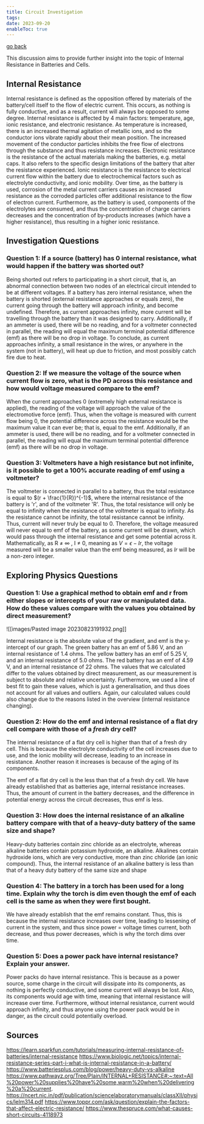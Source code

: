 ```yaml
---
title: Circuit Investigation
tags: 
date: 2023-09-20
enableToc: true
---
```


[go back](archive/11Subjects/11Physics.md)


This discussion aims to provide further insight into the topic of Internal Resistance in Batteries and Cells.

## Internal Resistance
Internal resistance is defined as the opposition offered by materials of the battery/cell itself to the flow of electric current. This occurs, as nothing is fully conductive, and as a result, current will always be opposed to some degree. Internal resistance is affected by 4 main factors: temperature, age, ionic resistance, and electronic resistance. As temperature is increased, there is an increased thermal agitation of metallic ions, and so the conductor ions vibrate rapidly about their mean position. The increased movement of the conductor particles inhibits the free flow of electrons through the substance and thus resistance increases. Electronic resistance is the resistance of the actual materials making the batteries, e.g. metal caps. It also refers to the specific design limitations of the battery that alter the resistance experienced. Ionic resistance is the resistance to electrical current flow within the battery due to electrochemical factors such as electrolyte conductivity, and ionic mobility. Over time, as the battery is used, corrosion of the metal current carriers causes an increased resistance as the corroded particles offer additional resistance to the flow of electron current. Furthermore, as the battery is used, components of the electrolytes are consumed, and thus the concentration of charge carriers decreases and the concentration of by-products increases (which have a higher resistance), thus resulting in a higher ionic resistance.

## Investigation Questions

### **Question 1: If a source (battery) has 0 internal resistance, what would happen if the battery was shorted out?**
Being shorted out refers to participating in a short circuit, that is, an abnormal connection between two nodes of an electrical circuit intended to be at different voltages. If a battery has zero internal resistance, when the battery is shorted (external resistance approaches or equals zero), the current going through the battery will approach infinity, and become undefined. Therefore, as current approaches infinity, more current will be travelling through the battery than it was designed to carry. Additionally, if an ammeter is used, there will be no reading, and for a voltmeter connected in parallel, the reading will equal the maximum terminal potential difference (emf) as there will be no drop in voltage. To conclude, as current approaches infinity, a small resistance in the wires, or anywhere in the system (not in battery), will heat up due to friction, and most possibly catch fire due to heat.

### **Question 2: If we measure the voltage of the source when current flow is zero, what is the PD across this resistance and how would voltage measured compare to the emf?**
When the current approaches 0 (extremely high external resistance is applied), the reading of the voltage will approach the value of the electromotive force (emf). Thus, when the voltage is measured with current flow being 0, the potential difference across the resistance would be the maximum value it can ever be; that is, equal to the emf. Additionally, if an ammeter is used, there will be no reading, and for a voltmeter connected in parallel, the reading will equal the maximum terminal potential difference (emf) as there will be no drop in voltage.

### **Question 3: Voltmeters have a high resistance but not infinite, is it possible to get a 100% accurate reading of emf using a voltmeter?**
The voltmeter is connected in parallel to a battery, thus the total resistance is equal to $(r + \frac{1}{R})^{-1}$, where the internal resistance of the battery is 'r', and of the voltmeter 'R'. Thus, the total resistance will only be equal to infinity when the resistance of the voltmeter is equal to infinity. As the resistance cannot be infinity, the total resistance cannot be infinity. Thus, current will never truly be equal to 0. Therefore, the voltage measured will never equal to emf of the battery, as some current will be drawn, which would pass through the internal resistance and get some potential across it. Mathematically, as R ≠ $\infty$ , I ≠ 0, meaning as $V=\epsilon -Ir$, the voltage measured will be a smaller value than the emf being measured, as $Ir$ will be a non-zero integer.

## Exploring Physics Questions

### Question 1: Use a graphical method to obtain emf and r from either slopes or intercepts of your raw or manipulated data. How do these values compare with the values you obtained by direct measurement?

![[images/Pasted image 20230823191932.png]]


Internal resistance is the absolute value of the gradient, and emf is the y-intercept of our graph. The green battery has an emf of 5.86 V, and an internal resistance of 1.4 ohms. The yellow battery has an emf of 5.25 V, and an internal resistance of 5.0 ohms. The red battery has an emf of 4.59 V, and an internal resistance of 22 ohms. The values that we calculated differ to the values obtained by direct measurement, as our measurement is subject to absolute and relative uncertainty. Furthermore, we used a line of best fit to gain these values, which is just a generalisation, and thus does not account for all values and outliers. Again, our calculated values could also change due to the reasons listed in the overview (internal resistance changing).

### Question 2: How do the emf and internal resistance of a flat dry cell compare with those of a *fresh* dry cell?
The internal resistance of a flat dry cell is higher than that of a fresh dry cell. This is because the electrolyte conductivity of the cell increases due to use, and the ionic mobility will decrease, leading to an increase in resistance. Another reason it increases is because of the aging of its components.

The emf of a flat dry cell is the less than that of a fresh dry cell. We have already established that as batteries age, internal resistance increases. Thus, the amount of current in the battery decreases, and the difference in potential energy across the circuit decreases, thus emf is less.

### Question 3: How does the internal resistance of an alkaline battery compare with that of a heavy-duty battery of the same size and shape?
Heavy-duty batteries contain zinc chloride as an electrolyte, whereas alkaline batteries contain potassium hydroxide, an alkaline. Alkalines contain hydroxide ions, which are very conductive, more than zinc chloride (an ionic compound). Thus, the internal resistance of an alkaline battery is less than that of a heavy duty battery of the same size and shape

### Question 4: The battery in a torch has been used for a long time. Explain why the torch is dim even though the emf of each cell is the same as when they were first bought. 
We have already establish that the emf remains constant. Thus, this is because the internal resistance increases over time, leading to lessening of current in the system, and thus since power = voltage times current, both decrease, and thus power decreases, which is why the torch dims over time.

### Question 5: Does a power pack have internal resistance? Explain your answer. 
Power packs do have internal resistance. This is because as a power source, some charge in the circuit will dissipate into its components, as nothing is perfectly conductive, and some current will always be lost. Also, its components would age with time, meaning that internal resistance will increase over time. Furthermore, without internal resistance, current would approach infinity, and thus anyone using the power pack would be in danger, as the circuit could potentially overload.


## Sources
https://learn.sparkfun.com/tutorials/measuring-internal-resistance-of-batteries/internal-resistance
https://www.biologic.net/topics/internal-resistance-series-part-i-what-is-internal-resistance-in-a-battery/
https://www.batteriesplus.com/blog/power/heavy-duty-vs-alkaline
https://www.pathwayz.org/Tree/Plain/INTERNAL+RESISTANCE#:~:text=All%20power%20supplies%20have%20some,warm%20when%20delivering%20a%20current.
https://ncert.nic.in/pdf/publication/sciencelaboratorymanuals/classXII/physics/lelm314.pdf
https://www.toppr.com/ask/question/explain-the-factors-that-affect-electric-resistance/ 
https://www.thespruce.com/what-causes-short-circuits-4118973
